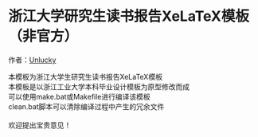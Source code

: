 浙江大学研究生读书报告XeLaTeX模板（非官方）
=========

作者：[Unlucky](http://blog.thebeyond.name)

本模板为浙江大学生研究生读书报告XeLaTeX模板<br/>
本模板是以浙江工业大学本科毕业设计模板为原型修改而成<br/>
可以使用make.bat或Makefile进行编译该模板<br/>
clean.bat脚本可以清除编译过程中产生的冗余文件<br/><br/>
欢迎提出宝贵意见！
